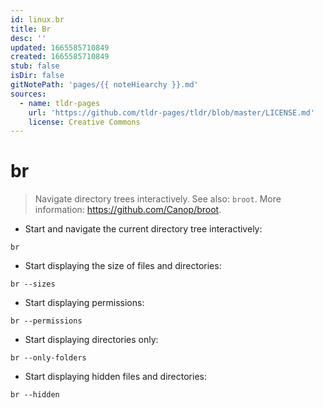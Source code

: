 ```yaml
---
id: linux.br
title: Br
desc: ''
updated: 1665585710849
created: 1665585710849
stub: false
isDir: false
gitNotePath: 'pages/{{ noteHiearchy }}.md'
sources:
  - name: tldr-pages
    url: 'https://github.com/tldr-pages/tldr/blob/master/LICENSE.md'
    license: Creative Commons
---
```

# br

> Navigate directory trees interactively.
> See also: `broot`.
> More information: <https://github.com/Canop/broot>.

- Start and navigate the current directory tree interactively:

`br`

- Start displaying the size of files and directories:

`br --sizes`

- Start displaying permissions:

`br --permissions`

- Start displaying directories only:

`br --only-folders`

- Start displaying hidden files and directories:

`br --hidden`

